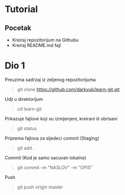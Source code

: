 # Tutorial

## Pocetak
- Kreiraj repozitorijum na Githubu
- Kreiraj README.md fajl

# Dio 1
Preuzima sadrzaj iz zeljenog repozitorijuma
> git clone https://github.com/darkvuk/learn-git.git

Udji u direktorijum
> cd learn-git

Prikazuje fajlove koji su izmijenjeni, kreirani ili obrisani
> git status

Priprema fajlova za sljedeci commit (Staging)
> git add .

Commit (Kod je samo sacuvan lokalno)
> git commit -m "NASLOV" -m "OPIS"

Push
> git push origin master